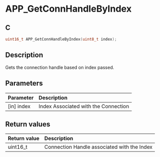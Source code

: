 # APP_GetConnHandleByIndex

## C

```c
uint16_t APP_GetConnHandleByIndex(uint8_t index);
```

## Description

Gets the connection handle based on index passed.

## Parameters

|Parameter|Description|
|:---|:---|
|\[in\] index|Index Associated with the Connection|

## Return values

|Return value|Description|
|:---|:---|
uint16_t|Connection Handle associated with the Index|
